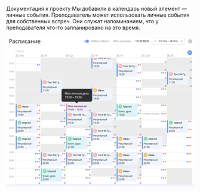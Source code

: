 Документация к проекту
Мы добавили в календарь новый элемент — личные события.
Преподаватель может использовать личные события для собственных встреч.
Они служат напоминанием, что у преподавателя что-то запланировано на это время.

![](/documents/pic/Requirements-1.png)
